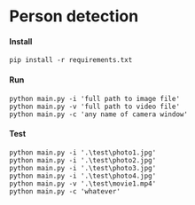 # Person detection


#### Install
```
pip install -r requirements.txt
```





#### Run
```
python main.py -i 'full path to image file'
python main.py -v 'full path to video file'
python main.py -c 'any name of camera window'
```

#### Test
```
python main.py -i '.\test\photo1.jpg'
python main.py -i '.\test\photo2.jpg'
python main.py -i '.\test\photo3.jpg'
python main.py -i '.\test\photo4.jpg'
python main.py -v '.\test\movie1.mp4'
python main.py -c 'whatever'
```